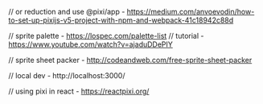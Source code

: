// or reduction and use @pixi/app - https://medium.com/anvoevodin/how-to-set-up-pixijs-v5-project-with-npm-and-webpack-41c18942c88d

// sprite palette - https://lospec.com/palette-list
// tutorial - https://www.youtube.com/watch?v=ajaduDDePIY

// sprite sheet packer - http://codeandweb.com/free-sprite-sheet-packer

// local dev - http://localhost:3000/


// using pixi in react - https://reactpixi.org/